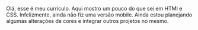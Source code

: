 Olá, esse é meu currículo. Aqui mostro um pouco do que sei em HTMl e CSS.
Infelizmente, ainda não fiz uma versão mobile. Ainda estou planejando algumas
alterações de cores e integrar outros projetos no mesmo.
